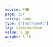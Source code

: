 ```yaml
---
source: PHB
page: 154
rarity: none
type: ['Instrument']
tag: item/mundane
value: 6 gp
weight: 3 lb.
---
```


